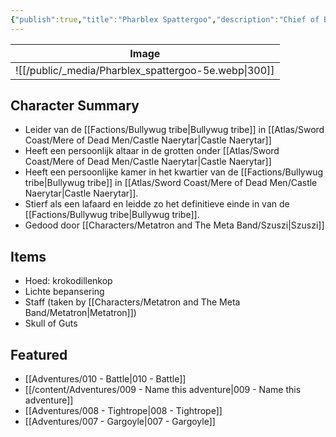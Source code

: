 ```yaml
---
{"publish":true,"title":"Pharblex Spattergoo","description":"Chief of Bullywug tribe","created":"2025-07-14T11:46:55.750+02:00","modified":"2025-07-16T10:45:38.634+02:00","published":"2025-07-16T10:45:38.634+02:00","cssclasses":"","socialImage":"![[public/_media/Pharblex_spattergoo-5e.webp|Pharblex_spattergoo-5e.webp]]"}
---
```



| Image                                               |
| --------------------------------------------------- |
| ![[/public/_media/Pharblex_spattergoo-5e.webp\|300]] |

## Character Summary
- Leider van de [[Factions/Bullywug tribe\|Bullywug tribe]] in [[Atlas/Sword Coast/Mere of Dead Men/Castle Naerytar\|Castle Naerytar]]
- Heeft een persoonlijk altaar in de grotten onder [[Atlas/Sword Coast/Mere of Dead Men/Castle Naerytar\|Castle Naerytar]]
- Heeft een persoonlijke kamer in het kwartier van de  [[Factions/Bullywug tribe\|Bullywug tribe]] in [[Atlas/Sword Coast/Mere of Dead Men/Castle Naerytar\|Castle Naerytar]].
- Stierf als een lafaard en leidde zo het definitieve einde in van de [[Factions/Bullywug tribe\|Bullywug tribe]].
- Gedood door [[Characters/Metatron and The Meta Band/Szuszi\|Szuszi]]
## Items
- Hoed: krokodillenkop
- Lichte bepansering
- Staff (taken by [[Characters/Metatron and The Meta Band/Metatron\|Metatron]])
- Skull of Guts
## Featured
- [[Adventures/010 - Battle\|010 - Battle]]
- [[/content/Adventures/009 - Name this adventure\|009 - Name this adventure]]
- [[Adventures/008 - Tightrope\|008 - Tightrope]]
- [[Adventures/007 - Gargoyle\|007 - Gargoyle]]





